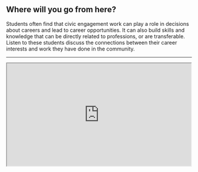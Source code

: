 ## Where will you go from here?

Students often find that civic engagement work can play a role in decisions about careers and lead to career opportunities. It can also build skills and knowledge that can be directly related to professions, or are transferable. Listen to these students discuss the connections between their career interests and work they have done in the community.

___

<iframe src='https://drive.google.com/file/d/0B2rdYqUcYRPYTUpfZXZtOTZZTXc/preview' width='500' height='280'></iframe>
